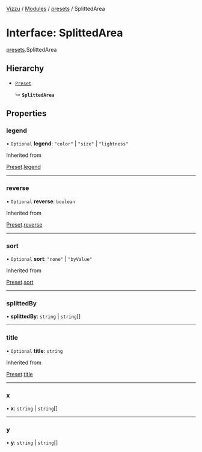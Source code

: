 [Vizzu](../README.md) / [Modules](../modules.md) /
[presets](../modules/presets.md) / SplittedArea

# Interface: SplittedArea

[presets](../modules/presets.md).SplittedArea

## Hierarchy

- [`Preset`](presets.Preset.md)

  ↳ **`SplittedArea`**

## Properties

### legend

• `Optional` **legend**: `"color"` | `"size"` | `"lightness"`

Inherited from

[Preset](presets.Preset.md).[legend](presets.Preset.md#legend)

______________________________________________________________________

### reverse

• `Optional` **reverse**: `boolean`

Inherited from

[Preset](presets.Preset.md).[reverse](presets.Preset.md#reverse)

______________________________________________________________________

### sort

• `Optional` **sort**: `"none"` | `"byValue"`

Inherited from

[Preset](presets.Preset.md).[sort](presets.Preset.md#sort)

______________________________________________________________________

### splittedBy

• **splittedBy**: `string` | `string`\[\]

______________________________________________________________________

### title

• `Optional` **title**: `string`

Inherited from

[Preset](presets.Preset.md).[title](presets.Preset.md#title)

______________________________________________________________________

### x

• **x**: `string` | `string`\[\]

______________________________________________________________________

### y

• **y**: `string` | `string`\[\]
